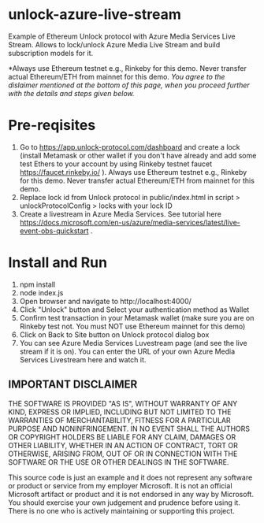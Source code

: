 # unlock-azure-live-stream
Example of Ethereum Unlock protocol with Azure Media Services Live Stream. Allows to lock/unlock Azure Media Live Stream and build subscription models for it.  

*Always use Ethereum testnet e.g., Rinkeby for this demo. Never transfer actual Ethereum/ETH from mainnet for this demo.
*You agree to the dislaimer mentioned at the bottom of this page, when you proceed further with the details and steps given below.*

# Pre-reqisites
1. Go to https://app.unlock-protocol.com/dashboard and create a lock (install Metamask or other wallet if you don't have already and add some test Ethers to your account by using Rinkeby testnet faucet https://faucet.rinkeby.io/ ). Always use Ethereum testnet e.g., Rinkeby for this demo. Never transfer actual Ethereum/ETH from mainnet for this demo.      
2. Replace lock id from Unlock protocol in public/index.html in script > unlockProtocolConfig > locks with your lock ID  
3. Create a livestream in Azure Media Services. See tutorial here https://docs.microsoft.com/en-us/azure/media-services/latest/live-event-obs-quickstart .       

# Install and Run
1. npm install
2. node index.js
3. Open browser and navigate to http://localhost:4000/
5. Click "Unlock" button and Select your authentication method as Wallet  
6. Confirm test transaction in your Metamask wallet (make sure you are on Rinkeby test not. You must NOT use Ethereum mainnet for this demo)  
7. Click on Back to Site button on Unlock protocol dialog box  
8. You can see Azure Media Services Luvestream page (and see the live stream if it is on). You can enter the URL of your own Azure Media Services Livestream here and watch it.  






## IMPORTANT DISCLAIMER     
THE SOFTWARE IS PROVIDED "AS IS", WITHOUT WARRANTY OF ANY KIND, EXPRESS OR IMPLIED, INCLUDING BUT NOT LIMITED TO THE WARRANTIES OF MERCHANTABILITY, FITNESS FOR A PARTICULAR PURPOSE AND NONINFRINGEMENT. IN NO EVENT SHALL THE AUTHORS OR COPYRIGHT HOLDERS BE LIABLE FOR ANY CLAIM, DAMAGES OR OTHER LIABILITY, WHETHER IN AN ACTION OF CONTRACT, TORT OR OTHERWISE, ARISING FROM, OUT OF OR IN CONNECTION WITH THE SOFTWARE OR THE USE OR OTHER DEALINGS IN THE SOFTWARE.  

This source code is just an example and it does not represent any software or product or service from my employer Microsoft. It is not an official Microsoft artifact or product and it is not endorsed in any way by Microsoft. You should exercise your own judgement and prudence before using it. There is no one who is actively maintaining or supporting this project.  

